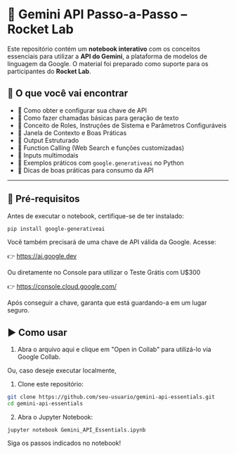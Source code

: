 # 🚀 Gemini API Passo-a-Passo – Rocket Lab

Este repositório contém um **notebook interativo** com os conceitos essenciais para utilizar a **API do Gemini**, a plataforma de modelos de linguagem da Google. O material foi preparado como suporte para os participantes do **Rocket Lab**.

## 📘 O que você vai encontrar

- 📌 Como obter e configurar sua chave de API
- 📌 Como fazer chamadas básicas para geração de texto
- 📌 Conceito de Roles, Instruções de Sistema e Parâmetros Configuráveis
- 📌 Janela de Contexto e Boas Práticas
- 📌 Output Estruturado
- 📌 Function Calling (Web Search e funções customizadas)
- 📌 Inputs multimodais
- 📌 Exemplos práticos com `google.generativeai` no Python
- 📌 Dicas de boas práticas para consumo da API

---

## 🧰 Pré-requisitos

Antes de executar o notebook, certifique-se de ter instalado:

```bash
pip install google-generativeai
```

Você também precisará de uma chave de API válida da Google. Acesse:

👉 https://ai.google.dev

Ou diretamente no Console para utilizar o Teste Grátis com U$300

👉 https://console.cloud.google.com/

Após conseguir a chave, garanta que está guardando-a em um lugar seguro.

## ▶️ Como usar
1. Abra o arquivo aqui e clique em "Open in Collab" para utilizá-lo via Google Collab.

Ou, caso deseje executar localmente,

1. Clone este repositório:

```bash
git clone https://github.com/seu-usuario/gemini-api-essentials.git
cd gemini-api-essentials
```
2. Abra o Jupyter Notebook:
```
jupyter notebook Gemini_API_Essentials.ipynb
```
Siga os passos indicados no notebook!
